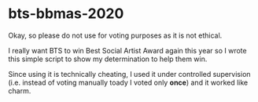 # bts-bbmas-2020

Okay, so please do not use for voting purposes as it is not ethical.

I really want BTS to win Best Social Artist Award again this year so I wrote this simple script to show my determination to help them win.

Since using it is technically cheating, I used it under controlled supervision (i.e. instead of voting manually toady I voted only **once**) and it worked like charm.
